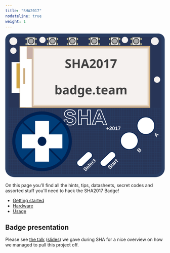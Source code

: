 ```yaml
---
title: "SHA2017"
nodateline: true
weight: 1
---
```


![SHA2017](sha2017.svg)

On this page you'll find all the hints, tips, datasheets, secret codes and assorted stuff you'll need to hack the SHA2017 Badge! 

 - [Getting started](getting_started)
 - [Hardware](hardware)
 - [Usage](usage)

## Badge presentation
Please see [the talk](https://media.ccc.de/v/SHA2017-51-sha2017_badge) ([slides](SHA2017_Badge.pdf)) we gave during SHA for a nice overview on how we managed to pull this project off.
